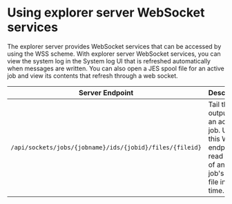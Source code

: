 # Using explorer server WebSocket services

The explorer server provides WebSocket services that can be accessed by using the WSS scheme. With explorer server WebSocket services, you can view the system log in the System log UI that is refreshed automatically when messages are written. You can also open a JES spool file for an active job and view its contents that refresh through a web socket.

| Server Endpoint | Description | Prerequisites |
| --- | --- | --- |
| `/api/sockets/jobs/{jobname}/ids/{jobid}/files/{fileid}` | Tail the output of an active job. Use this WSS endpoint to read the tail of an active job's output file in real time. | z/OSMF restjobs |

